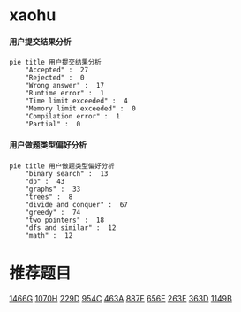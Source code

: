 # xaohu

<!-- tabs:start -->



#### **用户提交结果分析**

```mermaid
pie title 用户提交结果分析
    "Accepted" :  27
    "Rejected" :  0
    "Wrong answer" :  17
    "Runtime error" :  1
    "Time limit exceeded" :  4
    "Memory limit exceeded" :  0
    "Compilation error" :  1
    "Partial" :  0
```

#### **用户做题类型偏好分析**

```mermaid
pie title 用户做题类型偏好分析
    "binary search" :  13
    "dp" :  43
    "graphs" :  33
    "trees" :  8
    "divide and conquer" :  67
    "greedy" :  74
    "two pointers" :  18
    "dfs and similar" :  12
    "math" :  12
```



<!-- tabs:end -->
# 推荐题目
[1466G](https://codeforces.com/contest/1466/problem/G)
[1070H](https://codeforces.com/contest/1070/problem/H)
[229D](https://codeforces.com/contest/229/problem/D)
[954C](https://codeforces.com/contest/954/problem/C)
[463A](https://codeforces.com/contest/463/problem/A)
[887F](https://codeforces.com/contest/887/problem/F)
[656E](https://codeforces.com/contest/656/problem/E)
[263E](https://codeforces.com/contest/263/problem/E)
[363D](https://codeforces.com/contest/363/problem/D)
[1149B](https://codeforces.com/contest/1149/problem/B)
